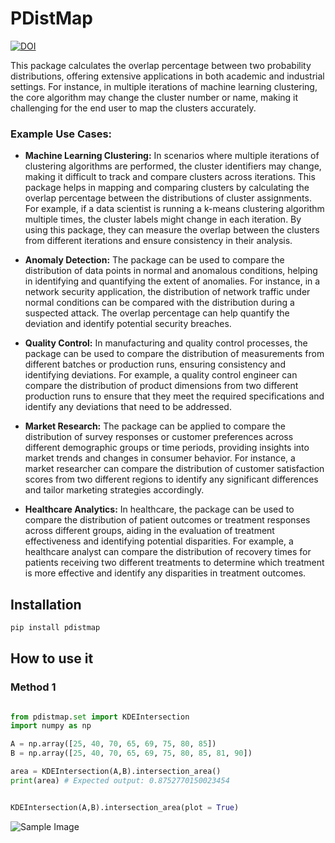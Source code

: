 # PDistMap

[![DOI](https://zenodo.org/badge/DOI/10.5281/zenodo.14257979.svg)](https://doi.org/10.5281/zenodo.14257979)


This package calculates the overlap percentage between two probability distributions, offering extensive applications in both academic and industrial settings. For instance, in multiple iterations of machine learning clustering, the core algorithm may change the cluster number or name, making it challenging for the end user to map the clusters accurately.

### Example Use Cases:

- **Machine Learning Clustering:** In scenarios where multiple iterations of clustering algorithms are performed, the cluster identifiers may change, making it difficult to track and compare clusters across iterations. This package helps in mapping and comparing clusters by calculating the overlap percentage between the distributions of cluster assignments. For example, if a data scientist is running a k-means clustering algorithm multiple times, the cluster labels might change in each iteration. By using this package, they can measure the overlap between the clusters from different iterations and ensure consistency in their analysis.

- **Anomaly Detection:** The package can be used to compare the distribution of data points in normal and anomalous conditions, helping in identifying and quantifying the extent of anomalies. For instance, in a network security application, the distribution of network traffic under normal conditions can be compared with the distribution during a suspected attack. The overlap percentage can help quantify the deviation and identify potential security breaches.

- **Quality Control:** In manufacturing and quality control processes, the package can be used to compare the distribution of measurements from different batches or production runs, ensuring consistency and identifying deviations. For example, a quality control engineer can compare the distribution of product dimensions from two different production runs to ensure that they meet the required specifications and identify any deviations that need to be addressed.

- **Market Research:** The package can be applied to compare the distribution of survey responses or customer preferences across different demographic groups or time periods, providing insights into market trends and changes in consumer behavior. For instance, a market researcher can compare the distribution of customer satisfaction scores from two different regions to identify any significant differences and tailor marketing strategies accordingly.

- **Healthcare Analytics:** In healthcare, the package can be used to compare the distribution of patient outcomes or treatment responses across different groups, aiding in the evaluation of treatment effectiveness and identifying potential disparities. For example, a healthcare analyst can compare the distribution of recovery times for patients receiving two different treatments to determine which treatment is more effective and identify any disparities in treatment outcomes.

## Installation

```bash
pip install pdistmap
```

## How to use it

### Method 1

```python

from pdistmap.set import KDEIntersection
import numpy as np

A = np.array([25, 40, 70, 65, 69, 75, 80, 85])
B = np.array([25, 40, 70, 65, 69, 75, 80, 85, 81, 90])

area = KDEIntersection(A,B).intersection_area()
print(area) # Expected output: 0.8752770150023454


KDEIntersection(A,B).intersection_area(plot = True)

```

![Sample Image](artifact/KDE_Plot.png)

